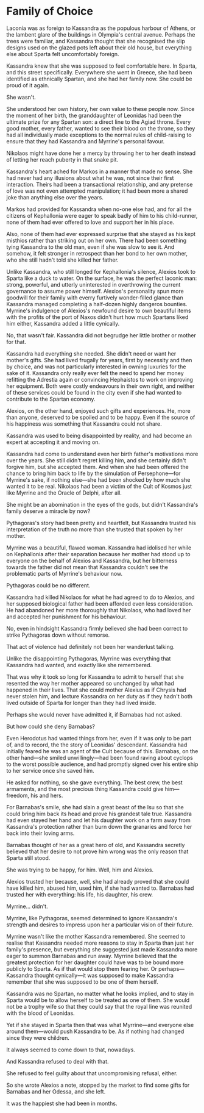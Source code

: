 # Family of Choice

Laconia was as foreign to Kassandra as the populous harbour of Athens, or the lambent glare of the buildings in Olympia's central avenue. Perhaps the trees were familiar, and Kassandra thought that she recognised the slip designs used on the glazed pots left about their old house, but everything else about Sparta felt uncomfortably foreign.

Kassandra knew that she was supposed to feel comfortable here. In Sparta, and this street specifically. Everywhere she went in Greece, she had been identified as ethnically Spartan, and she had her family now. She could be proud of it again.

She wasn't.

She understood her own history, her own value to these people now. Since the moment of her birth, the granddaughter of Leonidas had been the ultimate prize for any Spartan son: a direct line to the Agiad throne. Every good mother, every father, wanted to see their blood on the throne, so they had all individually made exceptions to the normal rules of child-raising to ensure that they had Kassandra and Myrrine's personal favour.

Nikolaos might have done her a mercy by throwing her to her death instead of letting her reach puberty in that snake pit.

Kassandra's heart ached for Markos in a manner that made no sense. She had never had any illusions about what he was, not since their first interaction. Theirs had been a transactional relationship, and any pretense of love was not even attempted manipulation; it had been more a shared joke than anything else over the years.

Markos had provided for Kassandra when no-one else had, and for all the citizens of Kephallonia were eager to speak badly of him to his child-runner, none of them had ever offered to love and support her in his place.

Also, none of them had ever expressed surprise that she stayed as his kept misthios rather than striking out on her own. There had been something tying Kassandra to the old man, even if she was slow to see it. And somehow, it felt stronger in retrospect than her bond to her own mother, who she still hadn't told she killed her father.

Unlike Kassandra, who still longed for Kephallonia's silence, Alexios took to Sparta like a duck to water. On the surface, he was the perfect laconic man: strong, powerful, and utterly uninterested in overthrowing the current governance to assume power himself. Alexios's personality spun more goodwill for their family with everry furtively wonder-filled glance than Kassandra managed completing a half-dozen highly dangeros bounties. Myrrine's indulgence of Alexios's newfound desire to own beautiful items with the profits of the port of Naxos didn't hurt how much Spartans liked him either, Kassandra added a little cynically.

No, that wasn't fair. Kassandra did not begrudge her little brother or mother for that.

Kassandra had everything she needed. She didn't need or want her mother's gifts. She had lived frugally for years, first by necessity and then by choice, and was not particularly interested in owning luxuries for the sake of it. Kassandra only really ever felt the need to spend her money refitting the Adrestia again or convincing Hephaistos to work on improving her equipment. Both were costly endeavours in their own right, and neither of these services could be found in the city even if she had wanted to contribute to the Spartan economy.

Alexios, on the other hand, enjoyed such gifts and experiences. He, more than anyone, deserved to be spoiled and to be happy. Even if the source of his happiness was something that Kassandra could not share.

Kassandra was used to being disappointed by reality, and had become an expert at accepting it and moving on.

Kassandra had come to understand even her birth father's motivations more over the years. She still didn't regret killing him, and she certainly didn't forgive him, but she accepted them. And when she had been offered the chance to bring him back to life by the simulation of Persephone—for Myrrine's sake, if nothing else—she had been shocked by how much she wanted it to be real. Nikolaos had been a victim of the Cult of Kosmos just like Myrrine and the Oracle of Delphi, after all.

She might be an abomination in the eyes of the gods, but didn't Kassandra's family deserve a miracle by now?

Pythagoras's story had been pretty and heartfelt, but Kassandra trusted his interpretation of the truth no more than she trusted that spoken by her mother.

Myrrine was a beautiful, flawed woman. Kassandra had idolised her while on Kephallonia after their separation because her mother had stood up to everyone on the behalf of Alexios and Kassandra, but her bitterness towards the father did not mean that Kassandra couldn't see the problematic parts of Myrrine's behaviour now.

Pythagoras could be no different.

Kassandra had killed Nikolaos for what he had agreed to do to Alexios, and her supposed biological father had been afforded even less consideration. He had abandoned her more thoroughly that Nikolaos, who had loved her and accepted her punishment for his behaviour.

No, even in hindsight Kassandra firmly believed she had been correct to strike Pythagoras down without remorse.

That act of violence had definitely not been her wanderlust talking.

Unlike the disappointing Pythagoras, Myrrine was everything that Kassandra had wanted, and exactly like she remembered.

That was why it took so long for Kassandra to admit to herself that she resented the way her mother appeared so unchanged by what had happened in their lives. That she could mother Alexius as if Chrysis had never stolen him, and lecture Kassandra on her duty as if they hadn't both lived outside of Sparta for longer than they had lived inside.

Perhaps she would never have admitted it, if Barnabas had not asked.

But how could she deny Barnabas?

Even Herodotus had wanted things from her, even if it was only to be part of, and to record, the the story of Leonidas' descendant. Kassandra had initially feared he was an agent of the Cult because of this. Barnabas, on the other hand—she smiled unwillingly—had been found raving about cyclops to the worst possible audience, and had promptly signed over his entire ship to her service once she saved him.

He asked for nothing, so she gave everything. The best crew, the best armaments, and the most precious thing Kassandra could give him—freedom, his and hers.

For Barnabas's smile, she had slain a great beast of the Isu so that she could bring him back its head and prove his grandest tale true. Kassandra had even stayed her hand and let his daughter work on a farm away from Kassandra's protection rather than burn down the granaries and force her back into their loving arms.

Barnabas thought of her as a great hero of old, and Kassandra secretly believed that her desire to not prove him wrong was the only reason that Sparta still stood.

She was trying to be happy, for him. Well, him and Alexios.

Alexios trusted her because, well, she had already proved that she could have killed him, abused him, used him, if she had wanted to. Barnabas had trusted her with everything: his life, his daughter, his crew.

Myrrine... didn't.

Myrrine, like Pythagoras, seemed determined to ignore Kassandra's strength and desires to impress upon her a particular vision of their future.

Myrrine wasn't like the mother Kassandra remembered. She seemed to realise that Kassandra needed more reasons to stay in Sparta than just her family's presence, but everything she suggested just made Kassandra more eager to summon Barnabas and run away. Myrrine believed that the greatest protection for her daughter could have was to be bound more publicly to Sparta. As if that would stop them fearing her. Or perhaps—Kassandra thought cynically—it was supposed to make Kassandra remember that she was supposed to be one of them herself.

Kassandra was no Spartan, no matter what he looks implied, and to stay in Sparta would be to allow herself to be treated as one of them. She would not be a trophy wife so that they could say that the royal line was reunited with the blood of Leonidas.

Yet if she stayed in Sparta then that was what Myrrine—and everyone else around them—would push Kassandra to be. As if nothing had changed since they were children.

It always seemed to come down to that, nowadays.

And Kassandra refused to deal with that.

She refused to feel guilty about that uncompromising refusal, either.

So she wrote Alexios a note, stopped by the market to find some gifts for Barnabas and her Odessa, and she left.

It was the happiest she had been in months.